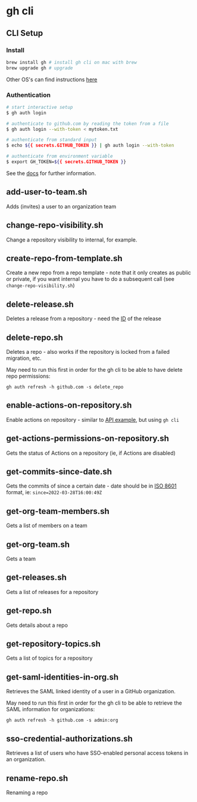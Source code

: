 # gh cli

## CLI Setup

### Install

```bash
brew install gh # install gh cli on mac with brew
brew upgrade gh # upgrade
```

Other OS's can find instructions [here](https://cli.github.com/manual/installation)

### Authentication 

```bash
# start interactive setup
$ gh auth login

# authenticate to github.com by reading the token from a file
$ gh auth login --with-token < mytoken.txt

# authenticate from standard input
$ echo ${{ secrets.GITHUB_TOKEN }} | gh auth login --with-token

# authenticate from environment variable
$ export GH_TOKEN=${{ secrets.GITHUB_TOKEN }}
```

See the [docs](https://cli.github.com/manual/gh_auth_login) for further information.

## add-user-to-team.sh

Adds (invites) a user to an organization team

## change-repo-visibility.sh

Change a repository visibility to internal, for example.

## create-repo-from-template.sh

Create a new repo from a repo template - note that it only creates as public or private, if you want internal you have to do a subsequent call (see `change-repo-visibility.sh`)

## delete-release.sh

Deletes a release from a repository - need the [ID](#get-releasessh) of the release

## delete-repo.sh

Deletes a repo - also works if the repository is locked from a failed migration, etc.

May need to run this first in order for the gh cli to be able to have delete repo permissions:

```
gh auth refresh -h github.com -s delete_repo
```

## enable-actions-on-repository.sh

Enable actions on repository - similar to [API example](./../api/enable-actions-on-repository.sh), but using `gh cli`

## get-actions-permissions-on-repository.sh

Gets the status of Actions on a repository (ie, if Actions are disabled)

## get-commits-since-date.sh

Gets the commits of since a certain date - date should be in [ISO 8601](https://en.wikipedia.org/wiki/ISO_8601) format, ie: `since=2022-03-28T16:00:49Z`

## get-org-team-members.sh

Gets a list of members on a team

## get-org-team.sh

Gets a team

## get-releases.sh

Gets a list of releases for a repository

## get-repo.sh

Gets details about a repo

## get-repository-topics.sh

Gets a list of topics for a repository

## get-saml-identities-in-org.sh

Retrieves the SAML linked identity of a user in a GitHub organization.

May need to run this first in order for the gh cli to be able to retrieve the SAML information for organizations:

```
gh auth refresh -h github.com -s admin:org
```

## sso-credential-authorizations.sh

Retrieves a list of users who have SSO-enabled personal access tokens in an organization.

## rename-repo.sh

Renaming a repo
